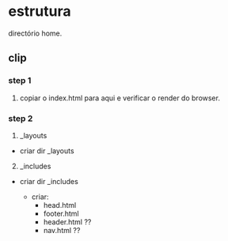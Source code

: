 # estrutura

directório home.

## clip

### step 1
1. copiar o index.html para aqui e verificar o render do browser.

### step 2

1. _layouts
- criar dir _layouts

2. _includes
- criar dir _includes

  - criar:
    - head.html
    - footer.html
    - header.html ??
    - nav.html ??
    